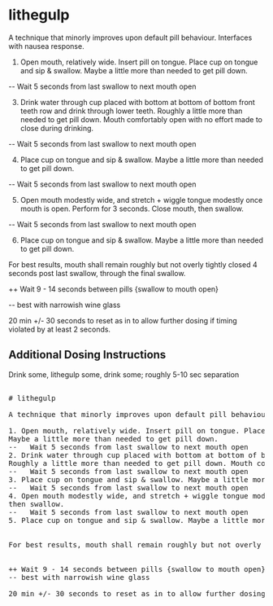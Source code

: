 # lithegulp

A technique that minorly improves upon default pill behaviour. Interfaces with nausea response. 

1. Open mouth, relatively wide. Insert pill on tongue. Place cup on tongue and sip & swallow. Maybe a little more than needed to get pill down.

--   Wait 5 seconds from last swallow to next mouth open

3. Drink water through cup placed with bottom at bottom of bottom front teeth row and drink through lower teeth. Roughly a little more than needed to get pill down. Mouth comfortably open with no effort made to close during drinking.

--   Wait 5 seconds from last swallow to next mouth open

4. Place cup on tongue and sip & swallow. Maybe a little more than needed to get pill down.

--   Wait 5 seconds from last swallow to next mouth open

5. Open mouth modestly wide, and stretch + wiggle tongue modestly once mouth is open. Perform for 3 seconds. Close mouth, then swallow. 

--   Wait 5 seconds from last swallow to next mouth open

6. Place cup on tongue and sip & swallow. Maybe a little more than needed to get pill down.

   
For best results, mouth shall remain roughly but not overly tightly closed 4 seconds post last swallow, through the final swallow.


++ Wait 9 - 14 seconds between pills {swallow to mouth open}

-- best with narrowish wine glass

20 min +/- 30 seconds to reset as in to allow further dosing if timing violated by at least 2 seconds.



## Additional Dosing Instructions

Drink some, lithegulp some, drink some; roughly 5-10 sec separation



<pre>
  
# lithegulp

A technique that minorly improves upon default pill behaviour. 

1. Open mouth, relatively wide. Insert pill on tongue. Place cup on tongue and sip & swallow.
Maybe a little more than needed to get pill down.
--   Wait 5 seconds from last swallow to next mouth open
2. Drink water through cup placed with bottom at bottom of bottom front teeth row and drink through lower teeth.
Roughly a little more than needed to get pill down. Mouth comfortably open with no effort made to close during drinking.
--   Wait 5 seconds from last swallow to next mouth open
3. Place cup on tongue and sip & swallow. Maybe a little more than needed to get pill down.
--   Wait 5 seconds from last swallow to next mouth open
4. Open mouth modestly wide, and stretch + wiggle tongue modestly once mouth is open. Perform for 3 seconds. Close mouth,
then swallow. 
--   Wait 5 seconds from last swallow to next mouth open
5. Place cup on tongue and sip & swallow. Maybe a little more than needed to get pill down.


For best results, mouth shall remain roughly but not overly tightly closed 4 seconds post last swallow, through the final swallow.

  
++ Wait 9 - 14 seconds between pills {swallow to mouth open}
-- best with narrowish wine glass

20 min +/- 30 seconds to reset as in to allow further dosing if timing violated by at least 2 seconds.

</pre>
